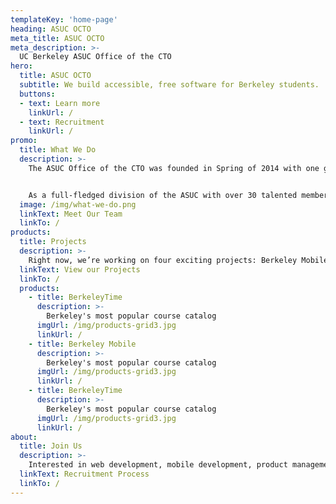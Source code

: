 ```yaml
---
templateKey: 'home-page'
heading: ASUC OCTO
meta_title: ASUC OCTO
meta_description: >-
  UC Berkeley ASUC Office of the CTO
hero:
  title: ASUC OCTO
  subtitle: We build accessible, free software for Berkeley students.
  buttons:
  - text: Learn more
    linkUrl: /
  - text: Recruitment
    linkUrl: /
promo:
  title: What We Do
  description: >-
    The ASUC Office of the CTO was founded in Spring of 2014 with one goal in mind: to easily and efficiently provide quality software to Berkeley students and staff. We strive to help our fellow students more efficiently navigate Berkeley’s complex bureaucracy, and allow them to better manage their safety.


    As a full-fledged division of the ASUC with over 30 talented members, we work to improve the campus experience for everybody. Our team works on everything from Android, iOS, and back-end development to marketing and product management.
  image: /img/what-we-do.png
  linkText: Meet Our Team
  linkTo: /
products:
  title: Projects
  description: >-
    Right now, we’re working on four exciting projects: Berkeley Mobile, Berkeley Time, Hermione, and Digital Service.
  linkText: View our Projects
  linkTo: /
  products:
    - title: BerkeleyTime
      description: >-
        Berkeley's most popular course catalog
      imgUrl: /img/products-grid3.jpg
      linkUrl: /
    - title: Berkeley Mobile
      description: >-
        Berkeley's most popular course catalog
      imgUrl: /img/products-grid3.jpg
      linkUrl: /
    - title: BerkeleyTime
      description: >-
        Berkeley's most popular course catalog
      imgUrl: /img/products-grid3.jpg
      linkUrl: /
about:
  title: Join Us
  description: >-
    Interested in web development, mobile development, product management or design? We’re looking for new members of the OCTO team! Click below to see our recruitment timeline.
  linkText: Recruitment Process
  linkTo: /
---
```

